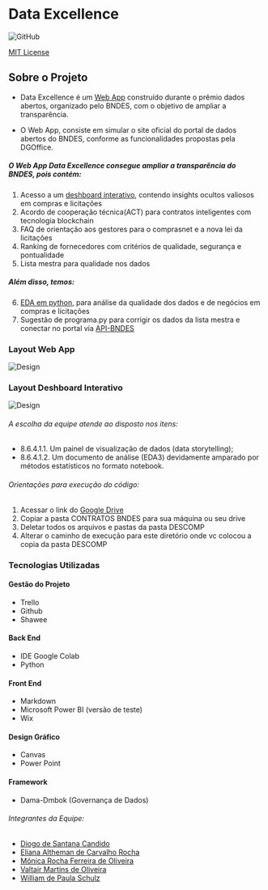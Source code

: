 # Data Excellence
![GitHub](https://img.shields.io/github/license/valtairmartins/BNDES)

[MIT License](https://github.com/valtairmartins/BNDES/blob/main/LICENSE)

## Sobre o Projeto

* Data Excellence é um [Web App](https://dgoffice.wixsite.com/business) construído durante o prêmio dados abertos, organizado pelo BNDES, com o objetivo de ampliar a transparência.

* O Web App, consiste em simular o site oficial do portal de dados abertos do BNDES, conforme as funcionalidades propostas pela DGOffice.



##### O Web App Data Excellence consegue ampliar a transparência do BNDES, pois contém: 

1. Acesso a um [deshboard interativo](https://app.powerbi.com/view?r=eyJrIjoiN2U5N2YzNDktZTkwYS00Njg0LThhMjEtZTQ5ZmMxZTVmMTNkIiwidCI6IjQwZDZmOWI4LWVjYTctNDZhMi05MmQ0LWVhNGU5YzAxNzBlMSIsImMiOjR9), contendo insights ocultos valiosos em compras e licitações 
2. Acordo de cooperação técnica(ACT) para contratos inteligentes com tecnologia blockchain
3. FAQ de orientação aos gestores para o comprasnet e a nova lei da licitações
4. Ranking de fornecedores com critérios de qualidade, segurança e pontualidade 
5. Lista mestra para qualidade nos dados

##### Além disso, temos:
6. [EDA em python](https://github.com/valtairmartins/BNDES/blob/main/DSOffice_BNDES_Equipe_21_vfinal.ipynb), para análise da qualidade dos dados e de negócios em compras e licitações
7. Sugestão de programa.py para corrigir os dados da lista mestra e conectar no portal via [API-BNDES](https://www.bndes.gov.br/wps/portal/site/home/transparencia/licitacoes-contratos/contratos-administrativos/contratosecompras/contratos/!ut/p/z1/tVRNc5swEP0tPXCUJSxsoDfsOHYCrtMk_tIlIxFh1BqJCMVu-usjnEzrpA7OjKccGLGs3nv7tCtI4AISSTdiRY1Qkq7t95J075IwHoy8CUqG18hFUSc-j2ZnMUbffTjfJaAPnghB0rx_BgkkqTSlyeGSyXte3QlZGWEe050CB-Wq4A4ymsqqpJrLVFAHrUUqDE0VrwAHqZL2t1GVgw4teaqKUtP9UE1apuIeLjPXDQOvTQFreynwaOiDIGQhoN0sZMzvZC7uvBb5pwqEr85RNErcqTfuofHt0SLnx1wkzR7Oa737CJMLPLAK-knHG8TuMMSvCU3n8BbhbQ3t2GtOqItc2ir8jxNcON8IvoVTqXRhW-fmr8mh53eQH3LgI5cBj1t_mV3aVxa4aYbdNu3C0TEGjE5keAc_nPXOUJRc3CTDKcKTkX8i_OUxA-0wiR8PDySyHW87kf8ycHFqy9esq7ViL7MaSYaDFSSaZ1xz3XrUNpwbU1ZfHeSg7Xbb2hG2VmrTYtpGSjsWpdKmpq2E4QfJD0HnqrLy3yM2exyEDU3yqUm8PDZqVmlbj_tjq7SkJgdCZgou_rkL9kL_5Vg-fxOVxbQI8JMAP69Hv3vfwLDPgu1tVswBYU-4jpBlUEVfngGDiLz9/dz/d5/L2dBISEvZ0FBIS9nQSEh/#modalCompartilhar)


### Layout Web App
![Design](https://github.com/valtairmartins/BNDES/blob/main/img_web_app.png)


### Layout Deshboard Interativo
![Design](https://github.com/valtairmartins/BNDES/blob/main/img_pbi.png)

###### A escolha da equipe atende ao disposto nos itens: 
* 8.6.4.1.1. Um painel de visualização de dados (data storytelling);
* 8.6.4.1.2. Um documento de análise (EDA3) devidamente amparado por métodos estatísticos no formato notebook.


###### Orientações para execuçâo do código: 

1. Acessar o link do [Google Drive](https://drive.google.com/drive/folders/18i8U-gJFg4JNJtlIlCnsCN33HTMH72fZ?usp=sharing)
2. Copiar a pasta CONTRATOS BNDES para sua máquina ou seu drive
3. Deletar todos os arquivos e pastas da pasta DESCOMP
4. Alterar o caminho de execução para este diretório onde vc colocou a
copia da pasta DESCOMP

### Tecnologias Utilizadas 

#### Gestão do Projeto 

* Trello
* Github
* Shawee

#### Back End 
 
* IDE Google Colab
* Python

#### Front End 

* Markdown
* Microsoft Power BI (versão de teste)
* Wix 

#### Design Gráfico

* Canvas
* Power Point

#### Framework

* Dama-Dmbok (Governança de Dados)

###### Integrantes da Equipe: 

* [Diogo de Santana Candido](https://www.linkedin.com/in/diogo-santana-a6440725/)
* [Eliana Altheman de Carvalho Rocha](https://www.linkedin.com/in/eliana-altheman-c-rocha-66287544)
* [Mônica Rocha Ferreira de Oliveira](https://www.linkedin.com/in/mônica-oliveira-054150119)
* [Valtair Martins de Oliveira](https://www.linkedin.com/in/valtairmartins/)
* [William de Paula Schulz](https://www.linkedin.com/in/engwilliamschulz/)
